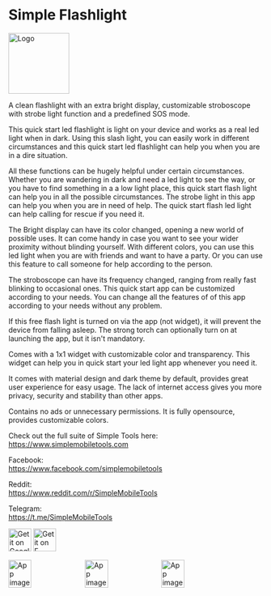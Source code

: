 # Simple Flashlight
<img alt="Logo" src="graphics/icon.png" width="120" />

A clean flashlight with an extra bright display, customizable stroboscope with strobe light function and a predefined SOS mode. 

This quick start led flashlight is light on your device and works as a real led light when in dark. Using this slash light, you can easily work in different circumstances and this quick start led flashlight can help you when you are in a dire situation.

All these functions can be hugely helpful under certain circumstances. Whether you are wandering in dark and need a led light to see the way, or you have to find something in a a low light place, this quick start flash light can help you in all the possible circumstances. The strobe light in this app can help you when you are in need of help. The quick start flash led light can help calling for rescue if you need it.

The Bright display can have its color changed, opening a new world of possible uses. It can come handy in case you want to see your wider proximity without blinding yourself. With different colors, you can use this led light when you are with friends and want to have a party. Or you can use this feature to call someone for help according to the person. 

The stroboscope can have its frequency changed, ranging from really fast blinking to occasional ones. This quick start app can be customized according to your needs. You can change all the features of of this app according to your needs without any problem.

If this free flash light is turned on via the app (not widget), it will prevent the device from falling asleep. The strong torch can optionally turn on at launching the app, but it isn't mandatory.

Comes with a 1x1 widget with customizable color and transparency. This widget can help you in quick start your led light app whenever you need it.

It comes with material design and dark theme by default, provides great user experience for easy usage. The lack of internet access gives you more privacy, security and stability than other apps.

Contains no ads or unnecessary permissions. It is fully opensource, provides customizable colors.

Check out the full suite of Simple Tools here:  
https://www.simplemobiletools.com

Facebook:  
https://www.facebook.com/simplemobiletools

Reddit:  
https://www.reddit.com/r/SimpleMobileTools

Telegram:  
https://t.me/SimpleMobileTools

<a href='https://play.google.com/store/apps/details?id=com.simplemobiletools.flashlight'><img src='https://simplemobiletools.com/images/button-google-play.svg' alt='Get it on Google Play' height=45/></a>
<a href='https://f-droid.org/packages/com.simplemobiletools.flashlight'><img src='https://simplemobiletools.com/images/button-fdroid.svg' alt='Get it on F-Droid' height=45 ></a>

<div style="display:flex;">
<img alt="App image" src="fastlane/metadata/android/en-US/images/phoneScreenshots/1_en-US.jpeg" width="30%">
<img alt="App image" src="fastlane/metadata/android/en-US/images/phoneScreenshots/2_en-US.jpeg" width="30%">
<img alt="App image" src="fastlane/metadata/android/en-US/images/phoneScreenshots/3_en-US.jpeg" width="30%">
</div>
